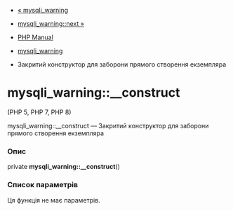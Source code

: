 - [« mysqli_warning](class.mysqli-warning.md)
- [mysqli_warning::next »](mysqli-warning.next.md)

- [PHP Manual](index.md)
- [mysqli_warning](class.mysqli-warning.md)
- Закритий конструктор для заборони прямого створення екземпляра

# mysqli_warning::\_\_construct

(PHP 5, PHP 7, PHP 8)

mysqli_warning::\_\_construct — Закритий конструктор для заборони прямого
створення екземпляра

### Опис

private **mysqli_warning::\_\_construct**()

### Список параметрів

Ця функція не має параметрів.
